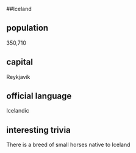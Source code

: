 ##Iceland
## population

350,710

## capital

Reykjavík
 
## official language

Icelandic

## interesting trivia

There is a breed of small horses native to Iceland

